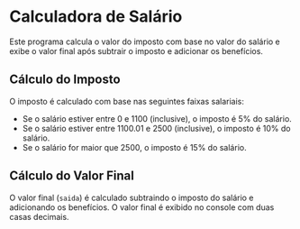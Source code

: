 # Calculadora de Salário

Este programa calcula o valor do imposto com base no valor do salário e exibe o valor final após subtrair o imposto e adicionar os benefícios.

## Cálculo do Imposto

O imposto é calculado com base nas seguintes faixas salariais:

- Se o salário estiver entre 0 e 1100 (inclusive), o imposto é 5% do salário.
- Se o salário estiver entre 1100.01 e 2500 (inclusive), o imposto é 10% do salário.
- Se o salário for maior que 2500, o imposto é 15% do salário.

## Cálculo do Valor Final

O valor final (`saida`) é calculado subtraindo o imposto do salário e adicionando os benefícios. O valor final é exibido no console com duas casas decimais.
